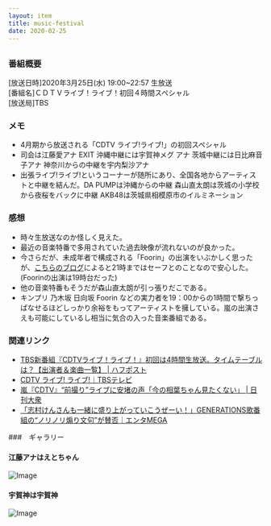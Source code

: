 ```yaml
---
layout: item
title: music-festival
date: 2020-02-25
---
```


## 

### 番組概要
[放送日時]2020年3月25日(水) 19:00~22:57 生放送<br>
[番組名]ＣＤＴＶライブ！ライブ！初回４時間スペシャル<br>
[放送局]TBS<br>

### メモ
- 4月期から放送される「CDTV ライブ!ライブ!」の初回スペシャル
- 司会は江藤愛アナ EXIT 沖縄中継には宇賀神メグ アナ 茨城中継には日比麻音子アナ 神奈川からの中継を宇内梨沙アナ
- 出張ライブ!ライブ!というコーナーが随所にあり、全国各地からアーティストと中継を結んだ。DA PUMPは沖縄からの中継 森山直太朗は茨城の小学校から夜桜をバックに中継 AKB48は茨城県相模原市のイルミネーション


### 感想
- 時々生放送なのか怪しく見えた。
- 最近の音楽特番で多用されていた過去映像が流れないのが良かった。
- 今さらだが、未成年者で構成される「Foorin」の出演をいぶかしく思ったが、[こちらのブログ](http://blueberryfield.hateblo.jp/entry/20120425/1335340671)によると21時まではセーフとのことなので安心した。(Foorinの出演は19時台だった)
- 他の音楽特番もそうだが森山直太朗が引っ張りだこである。
- キンプリ 乃木坂 日向坂 Foorin などの実力者を19：00からの1時間で撃ちっぱなせるほどしっかり余裕をもってアーティストを擁している。嵐の出演さえも可能にしているし相当に気合の入った音楽番組である。

### 関連リンク
- [TBS新番組『CDTVライブ！ライブ！』初回は4時間生放送。タイムテーブルは？【出演者＆楽曲一覧】 | ハフポスト](https://www.huffingtonpost.jp/entry/story_jp_5e818534c5b6256a7a2d49c4)
- [CDTV ライブ! ライブ!｜TBSテレビ](https://www.tbs.co.jp/cdtv_livelive/)
- [嵐『CDTV』“前撮り”ライブに安堵の声「今の相葉ちゃん見たくない」 | 日刊大衆](https://taishu.jp/articles/-/73733?page=1)
- [「志村けんさんも一緒に盛り上がっていこうぜーい！」GENERATIONS歌番組の“ノリノリ煽り文句”が賛否｜エンタMEGA](https://entamega.com/36021)

###　ギャラリー
#### 江藤アナはえとちゃん
![Image](https://i.imgur.com/rNQJXir.png)

#### 宇賀神は宇賀神
![Image](https://i.imgur.com/EgBo8QT.png)